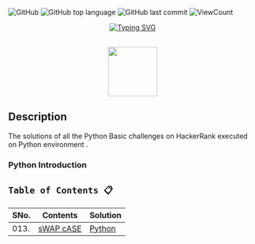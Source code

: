 
![GitHub](https://img.shields.io/github/license/gowthamdongari/Python-Hacker-Rank)
![GitHub top language](https://img.shields.io/github/languages/top/gowthamdongari/Python-Hacker-Rank)
![GitHub last commit](https://img.shields.io/github/last-commit/gowthamdongari/Python-Hacker-Rank)
![ViewCount](https://views.whatilearened.today/views/github/gowthamdongari/Python-Hacker-Rank.svg?cache=remove)

<p align="center"><a href="https://git.io/typing-svg"><img src="https://readme-typing-svg.herokuapp.com?font=Fira+Code&weight=600&size=25&pause=1000&color=D0D3D4&background=000000&center=true&vCenter=true&width=435&lines=Python+Hacker+Rank+Solutions" alt="Typing SVG" /></a>
</p>

<p align="center">  
	<br>
	<a href="https://https://www.hackerrank.com/gowthamdongari">
        <img height=100 src="https://user-images.githubusercontent.com/1194257/65596422-1cef2080-df97-11e9-9abb-a225204d1805.png"> 
    </a>
    <br>
</p>

## Description
The solutions of all the Python Basic challenges on HackerRank executed on Python environment .

### Python Introduction

## `Table of Contents 📋`
| **SNo.**  | **Contents**                              | **Solution** |
|-----------|-------------------------------------------|--------------------|
| 013.        | [sWAP cASE](https://www.hackerrank.com/challenges/swap-case/problem) | [Python](https://github.com/gowthamdongari/Python-Hacker-Rank/blob/79399b7f5fb834395090c292a844fbf6bfef33a1/3.%20Strings%20Operations%20(13%20to%2025)/13.%20sWAP%20cASE.py)  |